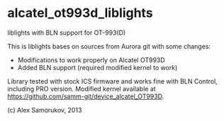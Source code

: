 alcatel_ot993d_liblights
========================

liblights with BLN support for OT-993(D)

This is liblights bases on sources from Aurora git with some changes:

 - Modifications to work properly on Alcatel OT993D
 - Added BLN support (required modified kernel to work)

Library tested with stock ICS firmware and works fine with BLN Control, 
including PRO version. Modified kernel available at
https://github.com/samm-git/device_alcatel_OT993D.

(c) Alex Samorukov, 2013